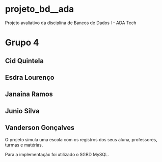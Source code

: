 # projeto_bd__ada

Projeto avaliativo da disciplina de Bancos de Dados I - ADA Tech

# Grupo 4 #
## Cid Quintela 
## Esdra Lourenço
## Janaina Ramos
## Junio Silva
## Vanderson Gonçalves

O projeto simula uma escola com os registros dos seus aluna, professores, turmas e matérias.

Para a implementação foi utilizado o SGBD MySQL.
